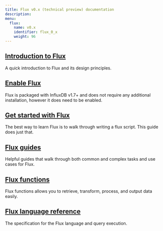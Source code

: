 ```yaml
---
title: Flux v0.x (technical preview) documentation
description:
menu:
  flux:
    name: v0.x
    identifier: flux_0_x
    weight: 96
---
```


## [Introduction to Flux](/flux/v0.x/introduction)
A quick introduction to Flux and its design principles.

## [Enable Flux](/flux/v0.x/introduction/installation)
Flux is packaged with InfluxDB v1.7+ and does not require any additional installation,
however it does need to be enabled.

## [Get started with Flux](/flux/v0.x/introduction/getting-started)
The best way to learn Flux is to walk through writing a flux script. This guide does just that.

## [Flux guides](/flux/v0.x/guides)
Helpful guides that walk through both common and complex tasks and use cases for Flux.

## [Flux functions](/flux/v0.x/functions)
Flux functions allows you to retrieve, transform, process, and output data easily.

## [Flux language reference](/flux/v0.x/language)
The specification for the Flux language and query execution.
